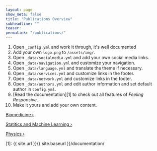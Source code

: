 ```yaml
---
layout: page
show_meta: false
title: "Publications Overview"
subheadline: ""
teaser: 
permalink: "/publications/"
---
```

1. Open `_config.yml` and work it through, it's well documented
1. Add your own `logo.png` to `/assets/img/`.
1. Open `_data/socialmedia.yml` and add your own social media links.
1. Open `_data/navigation.yml` and customize your navigation.
1. Open `_data/language.yml` and translate the theme if necessary.
1. Open `_data/services.yml` and customize links in the footer.
1. Open `_data/network.yml` and customize links in the footer.
1. Open `_data/authors.yml` and edit author information and set default author in `config.yml`.
1. [Read the documentation][1] to check out all features of *Feeling Responsive*.
1. Make it yours and add your own content.

<a class="radius button small" href="{{ site.url }}{{ site.baseurl }}/documentation/">Biomedicine ›</a> 

<a class="radius button small" href="{{ site.url }}{{ site.baseurl }}/documentation/">Statitics and Machine Learning ›</a>

<a class="radius button small" href="{{ site.url }}{{ site.baseurl }}/documentation/">Physics ›</a>

 [1]: {{ site.url }}{{ site.baseurl }}/documentation/
